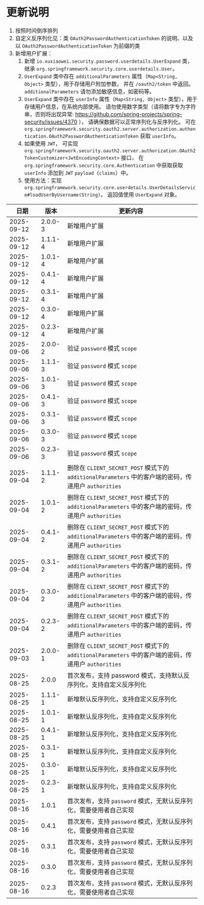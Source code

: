 # 更新说明

1. 按照时间倒序排列
2. 自定义反序列化见：类 `OAuth2PasswordAuthenticationToken` 的说明、以及以 `OAuth2PasswordAuthenticationToken` 为前缀的类
3. 新增用户扩展：
    1. 新增 `io.xuxiaowei.security.password.userdetails.UserExpand` 类，继承
       `org.springframework.security.core.userdetails.User`。
    2. `UserExpand` 类中存在 `additionalParameters` 属性（`Map<String, Object>` 类型），用于存储用户附加参数，
       并在 `/oauth2/token` 中返回。
       `additionalParameters` 请勿添加敏感信息，如密码等。
    3. `UserExpand` 类中存在 `userInfo` 属性（`Map<String, Object>` 类型），用于存储用户信息，在系统内部使用。
       请勿使用数字类型（请将数字专为字符串，否则将出现异常: https://github.com/spring-projects/spring-security/issues/4370 ），
       请确保数据可以正常序列化与反序列化。
       可在 `org.springframework.security.oauth2.server.authorization.authentication.OAuth2PasswordAuthenticationToken`
       获取 `userInfo`。
    4. 如果使用 `JWT`，
       可实现 `org.springframework.security.oauth2.server.authorization.OAuth2TokenCustomizer<JwtEncodingContext>` 接口，
       在 `org.springframework.security.core.Authentication` 中获取获取 `userInfo` 添加到 `JWT` `payload`（`claims`）中。
    5. 使用方法：实现 `org.springframework.security.core.userdetails.UserDetailsService#loadUserByUsername(String)`，
       返回值使用 `UserExpand` 对象。

| 日期         | 版本      | 更新内容                                                                             |
|------------|---------|----------------------------------------------------------------------------------|
| 2025-09-12 | 2.0.0-3 | 新增用户扩展                                                                           |
| 2025-09-12 | 1.1.1-4 | 新增用户扩展                                                                           |
| 2025-09-12 | 1.0.1-4 | 新增用户扩展                                                                           |
| 2025-09-12 | 0.4.1-4 | 新增用户扩展                                                                           |
| 2025-09-12 | 0.3.1-4 | 新增用户扩展                                                                           |
| 2025-09-12 | 0.3.0-4 | 新增用户扩展                                                                           |
| 2025-09-12 | 0.2.3-4 | 新增用户扩展                                                                           |
| 2025-09-06 | 2.0.0-2 | 验证 `password` 模式 `scope`                                                         |
| 2025-09-06 | 1.1.1-3 | 验证 `password` 模式 `scope`                                                         |
| 2025-09-06 | 1.0.1-3 | 验证 `password` 模式 `scope`                                                         |
| 2025-09-06 | 0.4.1-3 | 验证 `password` 模式 `scope`                                                         |
| 2025-09-06 | 0.3.1-3 | 验证 `password` 模式 `scope`                                                         |
| 2025-09-06 | 0.3.0-3 | 验证 `password` 模式 `scope`                                                         |
| 2025-09-06 | 0.2.3-3 | 验证 `password` 模式 `scope`                                                         |
| 2025-09-04 | 1.1.1-2 | 删除在 `CLIENT_SECRET_POST` 模式下的 `additionalParameters` 中的客户端的密码，传递用户 `authorities` |
| 2025-09-04 | 1.0.1-2 | 删除在 `CLIENT_SECRET_POST` 模式下的 `additionalParameters` 中的客户端的密码，传递用户 `authorities` |
| 2025-09-04 | 0.4.1-2 | 删除在 `CLIENT_SECRET_POST` 模式下的 `additionalParameters` 中的客户端的密码，传递用户 `authorities` |
| 2025-09-04 | 0.3.1-2 | 删除在 `CLIENT_SECRET_POST` 模式下的 `additionalParameters` 中的客户端的密码，传递用户 `authorities` |
| 2025-09-04 | 0.3.0-2 | 删除在 `CLIENT_SECRET_POST` 模式下的 `additionalParameters` 中的客户端的密码，传递用户 `authorities` |
| 2025-09-04 | 0.2.3-2 | 删除在 `CLIENT_SECRET_POST` 模式下的 `additionalParameters` 中的客户端的密码，传递用户 `authorities` |
| 2025-09-03 | 2.0.0-1 | 删除在 `CLIENT_SECRET_POST` 模式下的 `additionalParameters` 中的客户端的密码，传递用户 `authorities` |
| 2025-08-25 | 2.0.0   | 首次发布，支持 password 模式，支持默认反序列化，支持自定义反序列化                                           |
| 2025-08-25 | 1.1.1-1 | 新增默认反序列化，支持自定义反序列化                                                               |
| 2025-08-25 | 1.0.1-1 | 新增默认反序列化，支持自定义反序列化                                                               |
| 2025-08-25 | 0.4.1-1 | 新增默认反序列化，支持自定义反序列化                                                               |
| 2025-08-25 | 0.3.1-1 | 新增默认反序列化，支持自定义反序列化                                                               |
| 2025-08-25 | 0.3.0-1 | 新增默认反序列化，支持自定义反序列化                                                               |
| 2025-08-25 | 0.2.3-1 | 新增默认反序列化，支持自定义反序列化                                                               |
| 2025-08-16 | 1.0.1   | 首次发布，支持 `password` 模式，无默认反序列化，需要使用者自己实现                                          |
| 2025-08-16 | 0.4.1   | 首次发布，支持 `password` 模式，无默认反序列化，需要使用者自己实现                                          |
| 2025-08-16 | 0.3.1   | 首次发布，支持 `password` 模式，无默认反序列化，需要使用者自己实现                                          |
| 2025-08-16 | 0.3.0   | 首次发布，支持 `password` 模式，无默认反序列化，需要使用者自己实现                                          |
| 2025-08-16 | 0.2.3   | 首次发布，支持 `password` 模式，无默认反序列化，需要使用者自己实现                                          |

